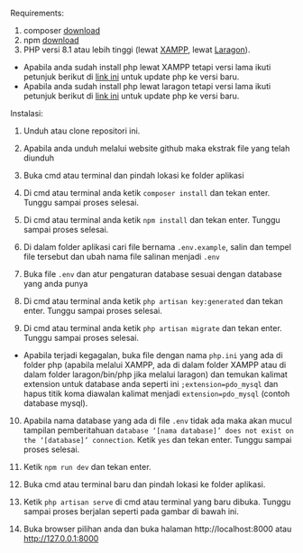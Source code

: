 Requirements:
1. composer [download](https://getcomposer.org/download/)
2. npm [download](https://nodejs.org/en/download)
3. PHP versi 8.1 atau lebih tinggi (lewat [XAMPP](https://www.apachefriends.org/download.html), lewat [Laragon](https://laragon.org/download/)). 
- Apabila anda sudah install php lewat XAMPP tetapi versi lama ikuti petunjuk berikut di [link ini](https://dev.to/alfianandinugraha/cara-mudah-upgrade-php7-ke-php8-di-xampp-4h4h) untuk update php ke versi baru. 
- Apabila anda sudah install php lewat laragon tetapi versi lama ikuti petunjuk berikut di [link ini](https://laragon.org/docs/quick-add.html) untuk update php ke versi baru.

Instalasi:
1)	Unduh atau clone repositori ini.

2)	Apabila anda unduh melalui website github maka ekstrak file yang telah diunduh

3)	Buka cmd atau terminal dan pindah lokasi ke folder aplikasi

4)	Di cmd atau terminal anda ketik `composer install` dan tekan enter. Tunggu sampai proses selesai.

5)	Di cmd atau terminal anda ketik `npm install` dan tekan enter. Tunggu sampai proses selesai.
 
6)	Di dalam folder aplikasi cari file bernama `.env.example`,  salin dan tempel file tersebut dan ubah nama file salinan menjadi `.env`
 
7)	Buka file `.env` dan atur pengaturan database sesuai dengan database yang anda punya
 
8)	Di cmd atau terminal anda ketik `php artisan key:generated` dan tekan enter. Tunggu sampai proses selesai.
 
9)	Di cmd atau terminal anda ketik `php artisan migrate` dan tekan enter. Tunggu sampai proses selesai.
 
- Apabila terjadi kegagalan, buka file dengan nama `php.ini` yang ada di folder php (apabila melalui XAMPP, ada di dalam folder XAMPP atau di dalam folder laragon/bin/php jika melalui laragon) dan temukan kalimat extension untuk database anda seperti ini `;extension=pdo_mysql` dan hapus titik koma diawalan kalimat menjadi `extension=pdo_mysql` (contoh database mysql).

10)	Apabila nama database yang ada di file `.env` tidak ada maka akan mucul tampilan pemberitahuan `database ‘[nama database]’ does not exist on the ‘[database]’ connection`. Ketik `yes` dan tekan enter. Tunggu sampai proses selesai.
 
11)	Ketik `npm run dev` dan tekan enter.
 
12)	Buka cmd atau terminal baru dan pindah lokasi ke folder aplikasi.

13)	Ketik `php artisan serve` di cmd atau terminal yang baru dibuka. Tunggu sampai proses berjalan seperti pada gambar di bawah ini.
 
14)	Buka browser pilihan anda dan buka halaman http://localhost:8000 atau http://127.0.0.1:8000
